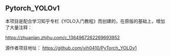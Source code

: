 ## Pytorch_YOLOv1
本项目是配合学习知乎专栏《YOLO入门教程》而创建的，在原版的基础上，增加了大量注释：

https://zhuanlan.zhihu.com/c_1364967262269693952

源作者项目地址：
https://github.com/yjh0410/PyTorch_YOLOv1
